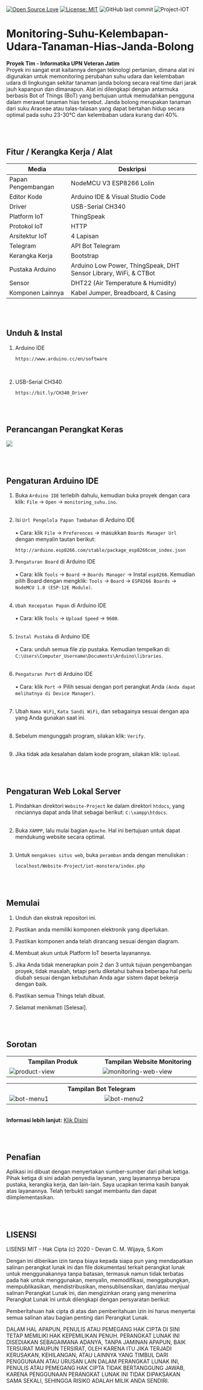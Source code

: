 [![Open Source Love](https://badges.frapsoft.com/os/v1/open-source.svg?style=flat)](https://github.com/ellerbrock/open-source-badges/)
[![License: MIT](https://img.shields.io/badge/License-MIT-blue.svg?logo=github&color=%23F7DF1E)](https://opensource.org/licenses/MIT)
![GitHub last commit](https://img.shields.io/github/last-commit/devancakra/Sistem-Pemantauan-Suhu-dan-Kelembapan-Udara-Pada-Tanaman-Hias-Janda-Bolong-Terintegrasi)
![Project-IOT](https://img.shields.io/badge/Project-Bot-%2DWeb%20of%20Things-light.svg?style=flat&logo=arduino&logoColor=white&color=%23F7DF1E)


# Monitoring-Suhu-Kelembapan-Udara-Tanaman-Hias-Janda-Bolong
<strong>Proyek Tim - Informatika UPN Veteran Jatim</strong><br>
Proyek ini sangat erat kaitannya dengan teknologi pertanian, dimana alat ini digunakan untuk memonitoring perubahan suhu udara dan kelembaban udara di lingkungan sekitar tanaman janda bolong secara real time dari jarak jauh kapanpun dan dimanapun. Alat ini dilengkapi dengan antarmuka berbasis Bot of Things (BoT) yang bertujuan untuk memudahkan pengguna dalam merawat tanaman hias tersebut. Janda bolong merupakan tanaman dari suku Araceae atau talas-talasan yang dapat bertahan hidup secara optimal pada suhu 23-30°C dan kelembaban udara kurang dari 40%.

<br><br>

## Fitur / Kerangka Kerja / Alat
| Media | Deskripsi |
| --- | --- |
| Papan Pengembangan | NodeMCU V3 ESP8266 Lolin |
| Editor Kode | Arduino IDE & Visual Studio Code |
| Driver | USB-Serial CH340 |
| Platform IoT | ThingSpeak |
| Protokol IoT | HTTP |
| Arsitektur IoT | 4 Lapisan |
| Telegram | API Bot Telegram |
| Kerangka Kerja | Bootstrap |
| Pustaka Arduino | Arduino Low Power, ThingSpeak, DHT Sensor Library, WiFi, & CTBot |
| Sensor | DHT22 (Air Temperature & Humidity) |
| Komponen Lainnya | Kabel Jumper, Breadboard, & Casing  |

<br><br>

## Unduh & Instal
1. Arduino IDE

   ```
   https://www.arduino.cc/en/software
   ```
<br>

2. USB-Serial CH340

   ```
   https://bit.ly/CH340_Driver
   ```
   
<br><br>

## Perancangan Perangkat Keras
<img src="https://user-images.githubusercontent.com/54527592/133961211-2cd3fda2-a9fe-4381-9cca-1816b0ae1f60.jpg">

<br><br>

## Pengaturan Arduino IDE
1. Buka ``` Arduino IDE ``` terlebih dahulu, kemudian buka proyek dengan cara klik: ``` File ``` -> ``` Open ``` -> ``` monitoring_suhu.ino ```.<br><br>
   
2. Isi ``` Url Pengelola Papan Tambahan ``` di Arduino IDE<br><br>
   • Cara: klik ``` File ``` -> ``` Preferences ``` -> masukkan ``` Boards Manager Url ``` dengan menyalin tautan berikut:
   
   ```
   http://arduino.esp8266.com/stable/package_esp8266com_index.json
   ```
   
3. ``` Pengaturan Board ``` di Arduino IDE<br><br>
   • Cara: klik ``` Tools ``` -> ``` Board ``` -> ``` Boards Manager ``` -> Instal ``` esp8266 ```. Kemudian pilih Board dengan mengklik: ``` Tools ``` -> ``` Board ``` -> ``` ESP8266 Boards ``` -> ``` NodeMCU 1.0 (ESP-12E Module) ```.<br><br>
   
4. ``` Ubah Kecepatan Papan ``` di Arduino IDE<br><br>
   • Cara: klik ``` Tools ``` -> ``` Upload Speed ``` -> ``` 9600 ```.<br><br>
   
5. ``` Instal Pustaka ``` di Arduino IDE<br><br>
   • Cara: unduh semua file zip pustaka. Kemudian tempelkan di: ``` C:\Users\Computer_Username\Documents\Arduino\libraries ```.<br><br>

6. ``` Pengaturan Port ``` di Arduino IDE<br><br>
   • Cara: klik ``` Port ``` -> Pilih sesuai dengan port perangkat Anda ``` (Anda dapat melihatnya di Device Manager) ```.<br><br>

7. Ubah ``` Nama WiFi ```, ``` Kata Sandi WiFi ```, dan sebagainya sesuai dengan apa yang Anda gunakan saat ini.<br><br>

8. Sebelum mengunggah program, silakan klik: ``` Verify ```.<br><br>

9. Jika tidak ada kesalahan dalam kode program, silakan klik: ``` Upload ```.

<br><br>

## Pengaturan Web Lokal Server
1. Pindahkan direktori ``` Website-Project ``` ke dalam direktori ``` htdocs ```, yang rinciannya dapat anda lihat sebagai berikut: ``` C:\xampp\htdocs ```.<br><br>
  
2. Buka ``` XAMPP ```, lalu mulai bagian ``` Apache ```. Hal ini bertujuan untuk dapat mendukung website secara optimal.<br><br>
   
3. Untuk ``` mengakses situs web ```, buka ``` peramban ``` anda dengan menuliskan :
   
    ```bash
    localhost/Website-Project/iot-monstera/index.php
    ```
    
<br><br>

## Memulai
1. Unduh dan ekstrak repositori ini.

2. Pastikan anda memiliki komponen elektronik yang diperlukan.
   
3. Pastikan komponen anda telah dirancang sesuai dengan diagram.
   
4. Membuat akun untuk Platform IoT beserta layanannya.
    
5. Jika Anda tidak menerapkan poin 2 dan 3 untuk tujuan pengembangan proyek, tidak masalah, tetapi perlu diketahui bahwa beberapa hal perlu diubah sesuai dengan kebutuhan Anda agar sistem dapat bekerja dengan baik.
    
6. Pastikan semua Things telah dibuat.
  
7. Selamat menikmati [Selesai].

<br><br>

## Sorotan
<table>
<tr>
<th width="420">Tampilan Produk</th>
<th width="420">Tampilan Website Monitoring</th>
</tr>
<tr>
<td><img src="https://user-images.githubusercontent.com/54527592/133962095-8baa3737-3bf0-4d6b-bc65-c0cff1c37021.jpg" alt="product-view"></td>
<td><img src="https://user-images.githubusercontent.com/54527592/133962162-8856e20d-9e84-43c4-ac4a-0316d2c65004.jpg" alt="monitoring-web-view"></td>
</tr>
</table>
<table>
<tr>
<th colspan="2">Tampilan Bot Telegram</th>
</tr>
<tr>
<td width="420"><img src="https://user-images.githubusercontent.com/54527592/133962195-70e38df7-8e56-422b-ba30-3b42a642c62b.JPG" alt="bot-menu1"></td>
<td width="420"><img src="https://user-images.githubusercontent.com/54527592/133962202-2399d06a-4f97-4335-86b4-4c043d7d1d17.JPG" alt="bot-menu2"></td>
</tr>
</table>

<br>
<strong>Informasi lebih lanjut:</strong> <a href="https://ejournal.upnvj.ac.id/informatik/article/view/3436"><u>Klik Disini</u></a>

<br><br>

## Penafian
Aplikasi ini dibuat dengan menyertakan sumber-sumber dari pihak ketiga. Pihak ketiga di sini adalah penyedia layanan, yang layanannya berupa pustaka, kerangka kerja, dan lain-lain. Saya ucapkan terima kasih banyak atas layanannya. Telah terbukti sangat membantu dan dapat diimplementasikan.

<br><br>

## LISENSI
LISENSI MIT - Hak Cipta (c) 2020 - Devan C. M. Wijaya, S.Kom

Dengan ini diberikan izin tanpa biaya kepada siapa pun yang mendapatkan salinan perangkat lunak ini dan file dokumentasi terkait perangkat lunak untuk menggunakannya tanpa batasan, termasuk namun tidak terbatas pada hak untuk menggunakan, menyalin, memodifikasi, menggabungkan, mempublikasikan, mendistribusikan, mensublisensikan, dan/atau menjual salinan Perangkat Lunak ini, dan mengizinkan orang yang menerima Perangkat Lunak ini untuk dilengkapi dengan persyaratan berikut:

Pemberitahuan hak cipta di atas dan pemberitahuan izin ini harus menyertai semua salinan atau bagian penting dari Perangkat Lunak.

DALAM HAL APAPUN, PENULIS ATAU PEMEGANG HAK CIPTA DI SINI TETAP MEMILIKI HAK KEPEMILIKAN PENUH. PERANGKAT LUNAK INI DISEDIAKAN SEBAGAIMANA ADANYA, TANPA JAMINAN APAPUN, BAIK TERSURAT MAUPUN TERSIRAT, OLEH KARENA ITU JIKA TERJADI KERUSAKAN, KEHILANGAN, ATAU LAINNYA YANG TIMBUL DARI PENGGUNAAN ATAU URUSAN LAIN DALAM PERANGKAT LUNAK INI, PENULIS ATAU PEMEGANG HAK CIPTA TIDAK BERTANGGUNG JAWAB, KARENA PENGGUNAAN PERANGKAT LUNAK INI TIDAK DIPAKSAKAN SAMA SEKALI, SEHINGGA RISIKO ADALAH MILIK ANDA SENDIRI.

